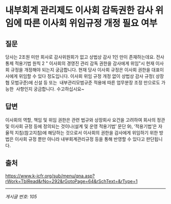 # 내부회계 관리제도 이사회 감독권한 감사 위임에 따른 이사회 위임규정 개정 필요 여부

## 질문
당사는 2조원 미만 회사로 감사위원회가 없고 상법상 감사 1인 만이 존재하는데요. 전사통제 적용기법 원칙 2 " 이사회의 경영진 관리 감독 권한을 감사에게 위임"시 현재 이사회 규정을 개정해야 되는지 궁금합니다. 현재 당사 이사회 규정은 이사회 권한을 대표이사에게 위임할 수 있다 정도입니다.
이사회 위임 규정 개정 없이 상법상 감사 규정( 상장협 모법규준)에 신설 등 또는  내부관리모범규준 적용에 따른 업무분장 조정 만으로도 가능한  사항인지 궁금합니다.
수고하십시요~

## 답변
이사회의 역할, 책임 및 위임 권한은 관련 법규와 상장회사 요건을 고려하여 회사의 정관 및 이사회 규정 등에 정의되는 것이나(설계 및 운영 적용기법’ 문단 9), ‘적용기법’은 자율적 지침(참고지침)에 해당하는 것으로서 이사회의 권한을 감사에게 위임하기 위한 방법은 이사회 규정 뿐만 아니라 내부회계관리규정 등을 통해 반영할 수 있다고 판단됩니다.

## 출처
https://www.k-icfr.org/sub/menu/qna.asp?rWork=TblRead&rNo=292&rGotoPage=64&rSchText=&rType=1

---
*게시글 번호: 105*
